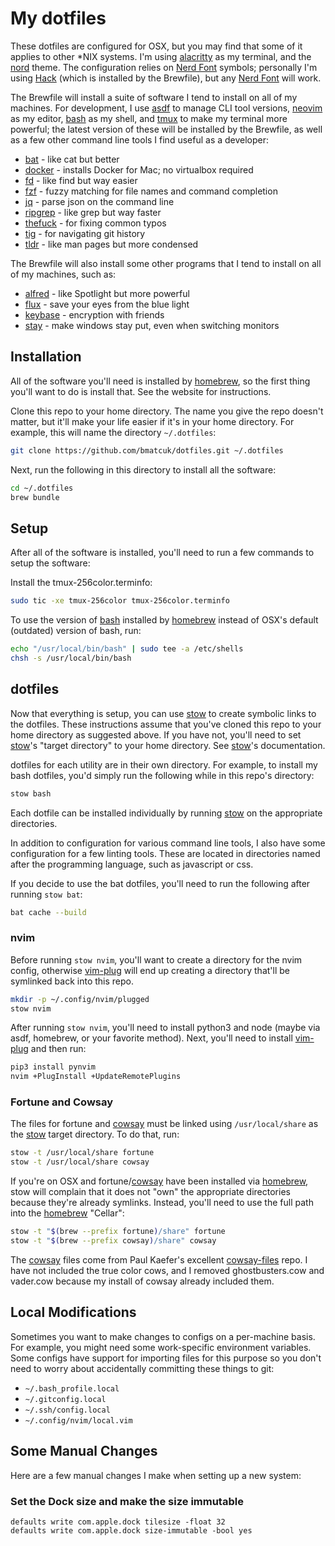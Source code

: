 # My dotfiles
These dotfiles are configured for OSX, but you may find that some of it applies
to other *NIX systems. I'm using [alacritty] as my terminal, and the [nord]
theme. The configuration relies on [Nerd Font] symbols; personally I'm using
[Hack] (which is installed by the Brewfile), but any [Nerd Font] will work.

The Brewfile will install a suite of software I tend to install on all of my
machines. For development, I use [asdf] to manage CLI tool versions, [neovim]
as my editor, [bash] as my shell, and [tmux] to make my terminal more powerful;
the latest version of these will be installed by the Brewfile, as well as a few
other command line tools I find useful as a developer:
* [bat] - like cat but better
* [docker] - installs Docker for Mac; no virtualbox required
* [fd] - like find but way easier
* [fzf] - fuzzy matching for file names and command completion
* [jq] - parse json on the command line
* [ripgrep] - like grep but way faster
* [thefuck] - for fixing common typos
* [tig] - for navigating git history
* [tldr] - like man pages but more condensed

The Brewfile will also install some other programs that I tend to install on
all of my machines, such as:
* [alfred] - like Spotlight but more powerful
* [flux] - save your eyes from the blue light
* [keybase] - encryption with friends
* [stay] - make windows stay put, even when switching monitors

## Installation
All of the software you'll need is installed by [homebrew], so the first thing
you'll want to do is install that. See the website for instructions.

Clone this repo to your home directory. The name you give the repo doesn't
matter, but it'll make your life easier if it's in your home directory. For
example, this will name the directory `~/.dotfiles`:
```bash
git clone https://github.com/bmatcuk/dotfiles.git ~/.dotfiles
```

Next, run the following in this directory to install all the software:
```bash
cd ~/.dotfiles
brew bundle
```

## Setup
After all of the software is installed, you'll need to run a few commands to
setup the software:

Install the tmux-256color.terminfo:
```bash
sudo tic -xe tmux-256color tmux-256color.terminfo
```

To use the version of [bash] installed by [homebrew] instead of OSX's default
(outdated) version of bash, run:
```bash
echo "/usr/local/bin/bash" | sudo tee -a /etc/shells
chsh -s /usr/local/bin/bash
```

## dotfiles
Now that everything is setup, you can use [stow] to create symbolic links to
the dotfiles. These instructions assume that you've cloned this repo to your
home directory as suggested above. If you have not, you'll need to set [stow]'s
"target directory" to your home directory. See [stow]'s documentation.

dotfiles for each utility are in their own directory. For example, to install
my bash dotfiles, you'd simply run the following while in this repo's
directory:
```bash
stow bash
```

Each dotfile can be installed individually by running [stow] on the appropriate
directories.

In addition to configuration for various command line tools, I also have some
configuration for a few linting tools. These are located in directories named
after the programming language, such as javascript or css.

If you decide to use the bat dotfiles, you'll need to run the following after
running `stow bat`:
```bash
bat cache --build
```

### nvim
Before running `stow nvim`, you'll want to create a directory for the nvim
config, otherwise [vim-plug] will end up creating a directory that'll be
symlinked back into this repo.
```bash
mkdir -p ~/.config/nvim/plugged
stow nvim
```

After running `stow nvim`, you'll need to install python3 and node (maybe via
asdf, homebrew, or your favorite method). Next, you'll need to install
[vim-plug] and then run:
```bash
pip3 install pynvim
nvim +PlugInstall +UpdateRemotePlugins
```

### Fortune and Cowsay
The files for fortune and [cowsay] must be linked using `/usr/local/share` as
the [stow] target directory. To do that, run:
```bash
stow -t /usr/local/share fortune
stow -t /usr/local/share cowsay
```

If you're on OSX and fortune/[cowsay] have been installed via [homebrew], stow
will complain that it does not "own" the appropriate directories because
they're already symlinks. Instead, you'll need to use the full path into the
[homebrew] "Cellar":
```bash
stow -t "$(brew --prefix fortune)/share" fortune
stow -t "$(brew --prefix cowsay)/share" cowsay
```

The [cowsay] files come from Paul Kaefer's excellent [cowsay-files] repo. I
have not included the true color cows, and I removed ghostbusters.cow and
vader.cow because my install of cowsay already included them.

## Local Modifications
Sometimes you want to make changes to configs on a per-machine basis. For
example, you might need some work-specific environment variables. Some configs
have support for importing files for this purpose so you don't need to worry
about accidentally committing these things to git:
* `~/.bash_profile.local`
* `~/.gitconfig.local`
* `~/.ssh/config.local`
* `~/.config/nvim/local.vim`

## Some Manual Changes
Here are a few manual changes I make when setting up a new system:

### Set the Dock size and make the size immutable
```
defaults write com.apple.dock tilesize -float 32
defaults write com.apple.dock size-immutable -bool yes
```

[Hack]: http://sourcefoundry.org/hack/
[Nerd Font]: https://github.com/ryanoasis/nerd-fonts
[alacritty]: https://github.com/jwilm/alacritty
[alfred]: https://www.alfredapp.com/
[asdf]: https://asdf-vm.com/#/
[bash]: https://www.gnu.org/software/bash/
[bat]: https://github.com/sharkdp/bat
[cowsay-files]: https://github.com/paulkaefer/cowsay-files
[cowsay]: https://github.com/tnalpgge/rank-amateur-cowsay
[docker]: https://www.docker.com/community-edition
[fd]: https://github.com/sharkdp/fd
[flux]: https://justgetflux.com/
[fzf]: https://github.com/junegunn/fzf
[homebrew]: https://brew.sh/
[jq]: https://stedolan.github.io/jq/
[keybase]: https://keybase.io/
[neovim]: https://neovim.io/
[nord]: https://www.nordtheme.com/
[ripgrep]: https://github.com/BurntSushi/ripgrep
[stay]: https://cordlessdog.com/stay/
[stow]: https://www.gnu.org/software/stow/
[thefuck]: https://github.com/nvbn/thefuck
[tig]: https://jonas.github.io/tig/
[tldr]: https://tldr.sh/
[tmux]: https://tmux.github.io/
[vim-plug]: https://github.com/junegunn/vim-plug
